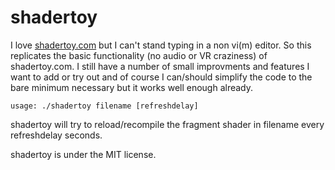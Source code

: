 shadertoy
=========

I love [shadertoy.com](https://www.shadertoy.com/) but I can't stand typing in
a non vi(m) editor.  So this replicates the basic functionality (no audio or VR
craziness) of shadertoy.com.  I still have a number of small improvments and
features I want to add or try out and of course I can/should simplify the code
to the bare minimum necessary but it works well enough already.

	usage: ./shadertoy filename [refreshdelay]

shadertoy will try to reload/recompile the fragment shader in filename
every refreshdelay seconds.

shadertoy is under the MIT license.


